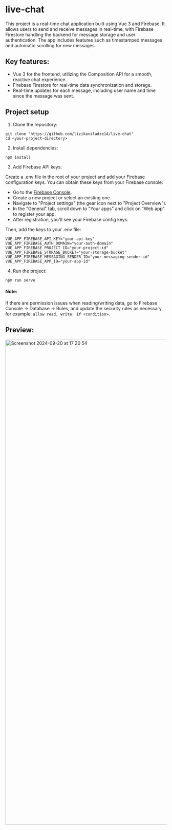 # live-chat

This project is a real-time chat application built using Vue 3 and Firebase. It allows users to send and receive messages in real-time, with Firebase Firestore handling the backend for message storage and user authentication. The app includes features such as timestamped messages and automatic scrolling for new messages.

## Key features:

 - Vue 3 for the frontend, utilizing the Composition API for a smooth, reactive chat experience.
 - Firebase Firestore for real-time data synchronization and storage.
 - Real-time updates for each message, including user name and time since the message was sent.

## Project setup

1. Clone the repository:
   
```
git clone "https://github.com/lizikaviladze14/live-chat"
cd <your-project-directory>
```

2. Install dependencies:

```
npm install
```

3. Add Firebase API keys:

  Create a .env file in the root of your project and add your Firebase configuration keys. You can obtain these keys from your Firebase console:
  
  - Go to the [Firebase Console](https://console.firebase.google.com/).
  - Create a new project or select an existing one.
  - Navigate to "Project settings" (the gear icon next to "Project Overview").
  - In the "General" tab, scroll down to "Your apps" and click on "Web app" to register your app.
  - After registration, you'll see your Firebase config keys.

  Then, add the keys to your .env file:

```
VUE_APP_FIREBASE_API_KEY="your-api-key"
VUE_APP_FIREBASE_AUTH_DOMAIN="your-auth-domain"
VUE_APP_FIREBASE_PROJECT_ID="your-project-id"
VUE_APP_FIREBASE_STORAGE_BUCKET="your-storage-bucket"
VUE_APP_FIREBASE_MESSAGING_SENDER_ID="your-messaging-sender-id"
VUE_APP_FIREBASE_APP_ID="your-app-id"
```

4. Run the project:

```
npm run serve
```

#### Note:
If there are permission issues when reading/writing data, go to Firebase Console -> Database -> Rules, and update the security rules as necessary, for example:
```allow read, write: if <condition>```.

## Preview:


<img width="1511" alt="Screenshot 2024-09-20 at 17 20 54" src="https://github.com/user-attachments/assets/6072243f-8e68-43b4-8696-7090f88c6517">
